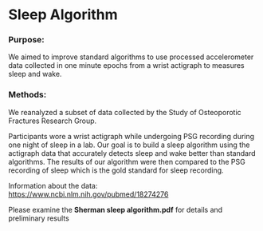 # Sleep Algorithm

### Purpose:<br/>
We aimed to improve standard algorithms to use processed accelerometer data collected in one minute epochs from a wrist actigraph to measures sleep and wake.

### Methods: <br/>
We reanalyzed a subset of data collected by the Study of Osteoporotic Fractures Research Group.

Participants wore a wrist actigraph while undergoing PSG recording during one night of sleep in a lab. Our goal is to build a sleep algorithm using the actigraph data that accurately detects sleep and wake better than standard algorithms. The results of our algorithm were then compared to the PSG recording of sleep which is the gold standard for sleep recording.

Information about the data: https://www.ncbi.nlm.nih.gov/pubmed/18274276


Please examine the **Sherman sleep algorithm.pdf** for details and preliminary results
